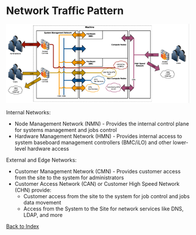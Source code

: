 
# Network Traffic Pattern

![](../img/network_traffic_pattern.png)
 
Internal Networks:

* Node Management Network (NMN) - Provides the internal control plane for systems management and jobs control
* Hardware Management Network (HMN) - Provides internal access to system baseboard management controllers (BMC/iLO) and other lower-level hardware access

External and Edge Networks:

* Customer Management Network (CMN) - Provides customer access from the site to the system for administrators
* Customer Access Network (CAN) or Customer High Speed Network (CHN) provide:
	* Customer access from the site to the system for job control and jobs data movement
	* Access from the System to the Site for network services like DNS, LDAP, and more


[Back to Index](../index.md)